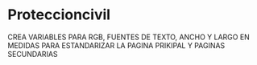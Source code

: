 # Proteccioncivil

CREA VARIABLES PARA RGB,
FUENTES DE TEXTO, ANCHO Y LARGO EN MEDIDAS PARA ESTANDARIZAR LA PAGINA PRIKIPAL Y PAGINAS SECUNDARIAS
